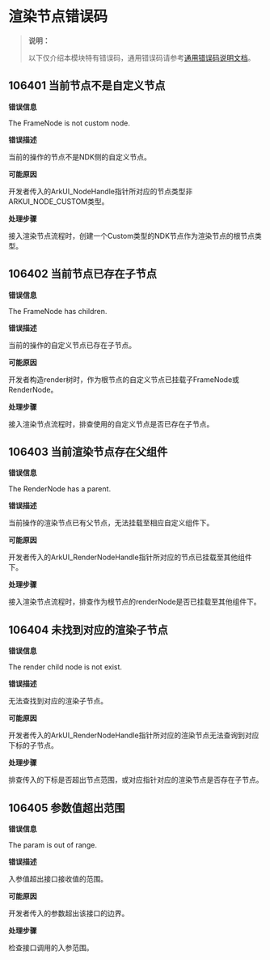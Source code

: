 # 渲染节点错误码

> **说明：**
>
> 以下仅介绍本模块特有错误码，通用错误码请参考[通用错误码说明文档](../errorcode-universal.md)。

## 106401 当前节点不是自定义节点

**错误信息**

The FrameNode is not custom node.

**错误描述**

当前的操作的节点不是NDK侧的自定义节点。

**可能原因**

开发者传入的ArkUI_NodeHandle指针所对应的节点类型非ARKUI_NODE_CUSTOM类型。

**处理步骤**

接入渲染节点流程时，创建一个Custom类型的NDK节点作为渲染节点的根节点类型。

## 106402 当前节点已存在子节点

**错误信息**

The FrameNode has children.

**错误描述**

当前的操作的自定义节点已存在子节点。

**可能原因**

开发者构造render树时，作为根节点的自定义节点已挂载子FrameNode或RenderNode。

**处理步骤**

接入渲染节点流程时，排查使用的自定义节点是否已存在子节点。

## 106403 当前渲染节点存在父组件

**错误信息**

The RenderNode has a parent.

**错误描述**

当前操作的渲染节点已有父节点，无法挂载至相应自定义组件下。

**可能原因**

开发者传入的ArkUI_RenderNodeHandle指针所对应的节点已挂载至其他组件下。

**处理步骤**

接入渲染节点流程时，排查作为根节点的renderNode是否已挂载至其他组件下。

## 106404 未找到对应的渲染子节点

**错误信息**

The render child node is not exist.

**错误描述**

无法查找到对应的渲染子节点。

**可能原因**

开发者传入的ArkUI_RenderNodeHandle指针所对应的渲染节点无法查询到对应下标的子节点。

**处理步骤**

排查传入的下标是否超出节点范围，或对应指针对应的渲染节点是否存在子节点。

## 106405 参数值超出范围

**错误信息**

The param is out of range.

**错误描述**

入参值超出接口接收值的范围。

**可能原因**

开发者传入的参数超出该接口的边界。

**处理步骤**

检查接口调用的入参范围。
